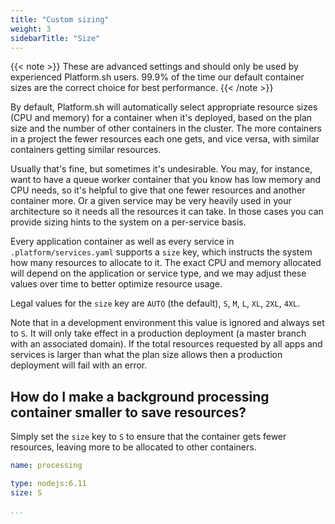 ```yaml
---
title: "Custom sizing"
weight: 3
sidebarTitle: "Size"
---
```


{{< note >}}
These are advanced settings and should only be used by experienced Platform.sh users.  99.9% of the time our default container sizes are the correct choice for best performance.
{{< /note >}}

By default, Platform.sh will automatically select appropriate resource sizes (CPU and memory) for a container when it's deployed, based on the plan size and the number of other containers in the cluster.  The more containers in a project the fewer resources each one gets, and vice versa, with similar containers getting similar resources.

Usually that's fine, but sometimes it's undesirable.  You may, for instance, want to have a queue worker container that you know has low memory and CPU needs, so it's helpful to give that one fewer resources and another container more.  Or a given service may be very heavily used in your architecture so it needs all the resources it can take.  In those cases you can provide sizing hints to the system on a per-service basis.

Every application container as well as every service in `.platform/services.yaml` supports a `size` key, which instructs the system how many resources to allocate to it.  The exact CPU and memory allocated will depend on the application or service type, and we may adjust these values over time to better optimize resource usage.

Legal values for the `size` key are `AUTO` (the default), `S`, `M`, `L`, `XL`, `2XL`, `4XL`.

Note that in a development environment this value is ignored and always set to `S`.  It will only take effect in a production deployment (a master branch with an associated domain).  If the total resources requested by all apps and services is larger than what the plan size allows then a production deployment will fail with an error.

## How do I make a background processing container smaller to save resources?

Simply set the `size` key to `S` to ensure that the container gets fewer resources, leaving more to be allocated to other containers.

```yaml
name: processing

type: nodejs:6.11
size: S

...
```
